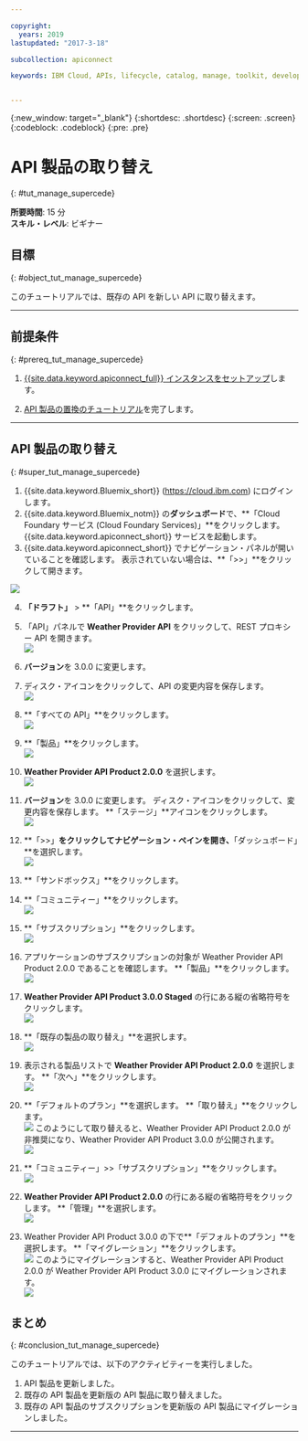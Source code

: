 ```yaml
---

copyright:
  years: 2019
lastupdated: "2017-3-18"

subcollection: apiconnect

keywords: IBM Cloud, APIs, lifecycle, catalog, manage, toolkit, develop, dev portal, tutorial


---
```


{:new_window: target="_blank"}
{:shortdesc: .shortdesc}
{:screen: .screen}
{:codeblock: .codeblock}
{:pre: .pre}

# API 製品の取り替え
{: #tut_manage_supercede}

**所要時間**: 15 分  
**スキル・レベル**: ビギナー  

## 目標
{: #object_tut_manage_supercede}

このチュートリアルでは、既存の API を新しい API に取り替えます。

---
## 前提条件
{: #prereq_tut_manage_supercede}

1. [{{site.data.keyword.apiconnect_full}} インスタンスをセットアップ](/docs/services/apiconnect/tutorials?topic=apiconnect-tut_prereq_set_up_apic_instance)します。

2. [API 製品の置換のチュートリアル](/docs/services/apiconnect/tutorials?topic=apiconnect-tut_manage_replace)を完了します。

---

## API 製品の取り替え
{: #super_tut_manage_supercede}

1. {{site.data.keyword.Bluemix_short}} (https://cloud.ibm.com) にログインします。
2. {{site.data.keyword.Bluemix_notm}} の**ダッシュボード**で、**「Cloud Foundary サービス (Cloud Foundary Services)」**をクリックします。{{site.data.keyword.apiconnect_short}} サービスを起動します。 
3. {{site.data.keyword.apiconnect_short}} でナビゲーション・パネルが開いていることを確認します。 表示されていない場合は、**「>>」**をクリックして開きます。  

  ![](images/cloud-apic-dashboard.png)

4. **「ドラフト」** > **「API」**をクリックします。

5. 「API」パネルで **Weather Provider API** をクリックして、REST プロキシー API を開きます。  
![](images/rep-api-list.png)

6. **バージョン**を 3.0.0 に変更します。

7. ディスク・アイコンをクリックして、API の変更内容を保存します。  
![](images/sup-change-version.png)

8. **「すべての API」**をクリックします。  
![](images/rep-all-apis.png)

9. **「製品」**をクリックします。  
![](images/sup-prods.png)

10.	**Weather Provider API Product 2.0.0** を選択します。  
![](images/sup-draft-prod-list.png)

11.	**バージョン**を 3.0.0 に変更します。 ディスク・アイコンをクリックして、変更内容を保存します。 **「ステージ」**アイコンをクリックします。  
![](images/sup-change-prod-vers-3.png)

12.	**「>>」**をクリックしてナビゲーション・ペインを開き、**「ダッシュボード」**を選択します。  
![](images/rep-dashboard.png)

13.	**「サンドボックス」**をクリックします。

14.	**「コミュニティー」**をクリックします。  
![](images/sup-sand-dash.png)

15.	**「サブスクリプション」**をクリックします。  
![](images/sup-comm-orgs.png)

16.	アプリケーションのサブスクリプションの対象が Weather Provider API Product 2.0.0 であることを確認します。 **「製品」**をクリックします。
![](images/sup-scriptions-200.png)  

17.	**Weather Provider API Product 3.0.0 Staged** の行にある縦の省略符号をクリックします。  
![](images/sup-stage-prod-3.png)

18.	**「既存の製品の取り替え」**を選択します。  
![](images/sup-super-prod.png)

19.	表示される製品リストで **Weather Provider API Product 2.0.0** を選択します。 **「次へ」**をクリックします。  
![](images/sup-super-dialog-1.png)

20.	**「デフォルトのプラン」**を選択します。 **「取り替え」**をクリックします。  
![](images/sup-super-dialog-2.png)
    このようにして取り替えると、Weather Provider API Product 2.0.0 が非推奨になり、Weather Provider API Product 3.0.0 が公開されます。  
![](images/sup-dash-prods-3.png) 
 
21.	**「コミュニティー」>>「サブスクリプション」**をクリックします。  
![](images/sup-scriptions-200.png)
 
22.	**Weather Provider API Product 2.0.0** の行にある縦の省略符号をクリックします。 **「管理」**を選択します。  
![](images/sup-dots-manage.png) 

23.	Weather Provider API Product 3.0.0 の下で**「デフォルトのプラン」**を選択します。 **「マイグレーション」**をクリックします。  
![](images/sup-migrate-dialog.png)
    このようにマイグレーションすると、Weather Provider API Product 2.0.0 が Weather Provider API Product 3.0.0 にマイグレーションされます。  
![](images/sup-migrated.png) 
 

 
## まとめ
{: #conclusion_tut_manage_supercede}

このチュートリアルでは、以下のアクティビティーを実行しました。

1. API 製品を更新しました。
2. 既存の API 製品を更新版の API 製品に取り替えました。
3. 既存の API 製品のサブスクリプションを更新版の API 製品にマイグレーションしました。

---












